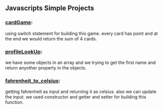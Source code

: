## Javascripts Simple Projects

### <a href="https://github.com/ElahiAli/JavaScript-Simple-Projects/blob/master/cardGame.js">cardGame</a>:
using switch statement for building this game.
every card has point and at the end we would return the sum of 4 cards.
### <a href="https://github.com/ElahiAli/JavaScript-Simple-Projects/blob/master/profileLookup.js">profileLookUp</a>:
we have some objects in an array and we trying to get the first name and
return anyother property in the objects.
### <a href="https://github.com/ElahiAli/JavaScript-Simple-Projects/blob/master/fahrenheit_to_celsius.js">fahrenheit_to_celsius</a>:
getting fahrenheit as input and returning it as celsius.
also we can update the input.
we used constructor and getter and setter for building this function.

